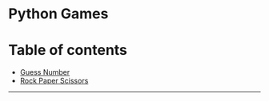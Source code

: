 # Python Games

# Table of contents
- [Guess Number](./GuessNumber.py)
- [Rock Paper Scissors](./RockPaperScissors.py)
___